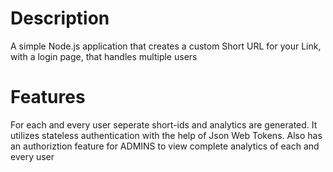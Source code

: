 # Description

A simple Node.js application that creates a custom Short URL for your Link, with a login page, that handles multiple users

# Features

For each and every user seperate short-ids and analytics are generated.
It utilizes stateless authentication with the help of Json Web Tokens.
Also has an authoriztion feature for ADMINS to view complete analytics of each and every user
